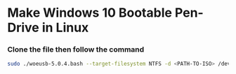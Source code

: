 # Make Windows 10 Bootable Pen-Drive in Linux 

### Clone the file then follow the command
```sh
sudo ./woeusb-5.0.4.bash --target-filesystem NTFS -d <PATH-TO-ISO> /dev/<device-name>
```

